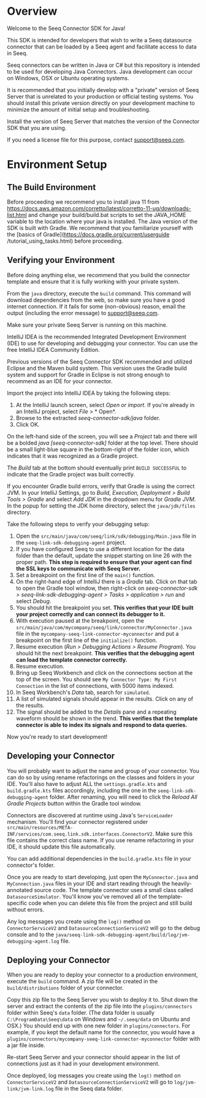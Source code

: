 Overview
========
Welcome to the Seeq Connector SDK for Java!

This SDK is intended for developers that wish to write a Seeq datasource connector that can be loaded by a Seeq agent
and facilitate access to data in Seeq.

Seeq connectors can be written in Java or C# but this repository is intended to be used for developing Java 
Connectors. Java development can occur on Windows, OSX or Ubuntu operating systems.

It is recommended that you initially develop with a "private" version of Seeq Server that is unrelated to your production or official testing systems. You should install this private version directly on your development machine to minimize the amount of initial setup and troubleshooting.

Install the version of Seeq Server that matches the version of the Connector SDK that you are using.

If you need a license file for this purpose, contact [support@seeq.com](mailto:support@seeq.com).

Environment Setup
=================

## The Build Environment

Before proceeding we recommend you to install java 11 from 
https://docs.aws.amazon.com/corretto/latest/corretto-11-ug/downloads-list.html and change your build/build.bat 
scripts to set the JAVA_HOME variable to the location where your java is installed. 
The Java version of the SDK is built with Gradle. We recommend that you
familiarize yourself with the [basics of Gradle](https://docs.gradle.org/current/userguide
/tutorial_using_tasks.html) before proceeding.

## Verifying your Environment

Before doing anything else, we recommend that you build the connector template and ensure that it is fully working with
your private system.

From the `java` directory, execute the `build` command. This command will download dependencies from the web, so make
sure you have a good internet connection. If it fails for some (non-obvious) reason, email the output (including the
error message) to [support@seeq.com](mailto:support@seeq.com).

Make sure your private Seeq Server is running on this machine.

IntelliJ IDEA is the recommended Integrated Development Environment (IDE) to use for developing and debugging your
connector. You can use the free IntelliJ IDEA Community Edition.

Previous versions of the Seeq Connector SDK recommended and utilized Eclipse and the Maven build system. This version
uses the Gradle build system and support for Gradle in Eclipse is not strong enough to recommend as an IDE for your
connector.

Import the project into IntelliJ IDEA by taking the following steps:

1. At the IntelliJ launch screen, select *Open or import*. If you're already in an IntelliJ project, select *File* > *
   Open*.
2. Browse to the extracted *seeq-connector-sdk/java* folder.
3. Click OK.

On the left-hand side of the screen, you will see a *Project* tab and there will be a bolded *java [seeq-connector-sdk]*
folder at the top level. There should be a small light-blue square in the bottom-right of the folder icon, which
indicates that it was recognized as a Gradle project.

The *Build* tab at the bottom should eventually print `BUILD SUCCESSFUL` to indicate that the Gradle project was built
correctly.

If you encounter Gradle build errors, verify that Gradle is using the correct JVM. In your IntelliJ Settings, go to
*Build, Execution, Deployment > Build Tools > Gradle* and select *Add JDK* in the dropdown menu for *Gradle JVM*. In the
popup for setting the JDK home directory, select the `java/jdk/files` directory.

Take the following steps to verify your debugging setup:

1. Open the `src/main/java/com/seeq/link/sdk/debugging/Main.java` file in the `seeq-link-sdk-debugging-agent` project.
2. If you have configured Seeq to use a different location for the data folder than the default, update the snippet
   starting on line 26 with the proper path. **This step is required to ensure that your agent can find the SSL keys to
   communicate with Seeq Server.**
3. Set a breakpoint on the first line of the `main()` function.
4. On the right-hand edge of IntelliJ there is a *Gradle* tab. Click on that tab to open the Gradle tool window, then
   right-click on
   *seeq-connector-sdk > seeq-link-sdk-debugging-agent > Tasks > application > run* and select *Debug*.
5. You should hit the breakpoint you set. **This verifies that your IDE built your project correctly and can connect its
   debugger to it.**
6. With execution paused at the breakpoint, open the `src/main/java/com/mycompany/seeq/link/connector/MyConnector.java
   ` file in the
   `mycompany-seeq-link-connector-myconnector` and put a breakpoint on the first line of the `initialize()` function.
7. Resume execution (*Run > Debugging Actions > Resume Program*). You should hit the next breakpoint. **This verifies
   that the debugging agent can load the template connector correctly.**
8. Resume execution.
9. Bring up Seeq Workbench and click on the connections section at the top of the screen. You should
   see `My Connector Type: My First Connection` in the list of connections, with 5000 items indexed.
10. In Seeq Workbench's *Data* tab, search for `simulated`.
11. A list of simulated signals should appear in the results. Click on any of the results.
12. The signal should be added to the *Details* pane and a repeating waveform should be shown in the trend. **This
    verifies that the template connector is able to index its signals and respond to data queries.**

Now you're ready to start development!

## Developing your Connector

You will probably want to adjust the name and group of your connector. You can do so by using rename refactorings on the
classes and folders in your IDE. You'll also have to adjust ALL the `settings.gradle.kts` and `build.gradle.kts`
files accordingly, including the one in the `seeq-link-sdk-debugging-agent` folder. After renaming, you will need to
click the *Reload All Gradle Projects* button within the Gradle tool window.

Connectors are discovered at runtime using Java's `ServiceLoader` mechanism. You'll find your connector registered under
`src/main/resources/META-INF/services/com.seeq.link.sdk.interfaces.ConnectorV2`. Make sure this file contains the
correct class name. If you use rename refactoring in your IDE, it should update this file automatically.

You can add additional dependencies in the `build.gradle.kts` file in your connector's folder.

Once you are ready to start developing, just open the `MyConnector.java` and `MyConnection.java` files in your IDE and
start reading through the heavily-annotated source code. The template connector uses a small class called
`DatasourceSimulator`. You'll know you've removed all of the template-specific code when you can delete this file from
the project and still build without errors.

Any log messages you create using the `log()` method on `ConnectorServiceV2` and `DatasourceConnectionServiceV2` will go
to the debug console and to the `java/seeq-link-sdk-debugging-agent/build/log/jvm-debugging-agent.log` file.

## Deploying your Connector

When you are ready to deploy your connector to a production environment, execute the `build` command. A zip file will be
created in the `build/distributions` folder of your connector.

Copy this zip file to the Seeq Server you wish to deploy it to. Shut down the server and extract the contents of the zip
file into the `plugins/connectors` folder within Seeq's `data` folder. (The data folder is usually
`C:\ProgramData\Seeq\data` on Windows and `~/.seeq/data` on Ubuntu and OSX.) You should end up with one new folder in
`plugins/connectors`. For example, if you kept the default name for the connector, you would have a
`plugins/connectors/mycompany-seeq-link-connector-myconnector` folder with a jar file inside.

Re-start Seeq Server and your connector should appear in the list of connections just as it had in your development
environment.

Once deployed, log messages you create using the `log()` method on `ConnectorServiceV2`
and `DatasourceConnectionServiceV2`
will go to `log/jvm-link/jvm-link.log` file in the Seeq data folder.
